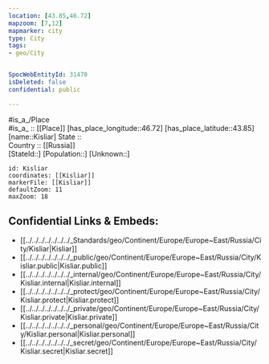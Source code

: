 ```yaml
---
location: [43.85,46.72] 
mapzoom: [7,12] 
mapmarker: city 
type: City
tags:
- geo/City


SpocWebEntityId: 31470
isDeleted: false
confidential: public

---
```

#is_a_/Place  
#is_a_ :: [[Place]] 
[has_place_longitude::46.72] 
[has_place_latitude::43.85] 
[name::Kisliar] 
State ::  
Country :: [[Russia]]  
[StateId::] 
[Population::] 
[Unknown::] 


```leaflet
id: Kisliar
coordinates: [[Kisliar]] 
markerFile: [[Kisliar]] 
defaultZoom: 11 
maxZoom: 18
```


## Confidential Links & Embeds: 
- [[../../../../../../../_Standards/geo/Continent/Europe/Europe~East/Russia/City/Kisliar|Kisliar]] 
- [[../../../../../../../_public/geo/Continent/Europe/Europe~East/Russia/City/Kisliar.public|Kisliar.public]] 
- [[../../../../../../../_internal/geo/Continent/Europe/Europe~East/Russia/City/Kisliar.internal|Kisliar.internal]] 
- [[../../../../../../../_protect/geo/Continent/Europe/Europe~East/Russia/City/Kisliar.protect|Kisliar.protect]] 
- [[../../../../../../../_private/geo/Continent/Europe/Europe~East/Russia/City/Kisliar.private|Kisliar.private]] 
- [[../../../../../../../_personal/geo/Continent/Europe/Europe~East/Russia/City/Kisliar.personal|Kisliar.personal]] 
- [[../../../../../../../_secret/geo/Continent/Europe/Europe~East/Russia/City/Kisliar.secret|Kisliar.secret]] 
